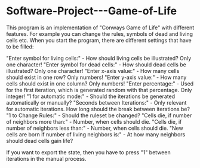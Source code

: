 # Software-Project---Game-of-Life
This program is an implementation of "Conways Game of Life" with different features.
For example you can change the rules, symbols of dead and living cells etc.
When you start the program, there are different settings that have to be filled:

"Enter symbol for living cells:" - How should living cells be illustrated? Only one character!
"Enter symbol for dead cells:" - How should dead cells be illustrated? Only one character!
"Enter x-axis value:" - How many cells should exist in one row? Only numbers!
"Enter y-axis value:" - How many cells should exist in one column? Only numbers!
"Enter percentage:" - Used for the first iteration, which is generated random with that percentage. Only integer!
"1 for automatic mode:" - Should the iterations be generated automatically or manually?
"Seconds between Iterations:" - Only relevant for automatic iterations. How long should the break between iterations be?
"1 to Change Rules:" - Should the ruleset be changed?
"Cells die, if number of neighbors more than:" - Number, when cells should die.
"Cells die, if number of neighbors less than:" - Number, when cells should die.
"New cells are born if number of living neighbors is:" - At how many neighbors should dead cells gain life?

If you want to export the state, then you have to press "1" between iterations in the manual process.
